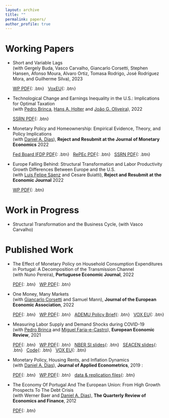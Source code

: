 ```yaml
---
layout: archive
title: ""
permalink: papers/
author_profile: true
---
```


# Working Papers

- Short and Variable Lags <br/>
(with Gergely Buda, Vasco Carvalho, Giancarlo Corsetti, Stephen Hansen, Afonso Moura, Alvaro Ortiz, Tomasa Rodrigo, José Rodríguez Mora, and Guilherme Silva), 2023

  [WP PDF](https://www.janeway.econ.cam.ac.uk/working-paper-pdfs/jiwp2308.pdf){: .btn} &nbsp; [VoxEU](https://cepr.org/voxeu/columns/monetary-policy-also-has-short-run-effects){: .btn}

- Technological Change and Earnings Inequality in the U.S.: Implications for Optimal Taxation <br/>
(with <a href="https://pedrobrinca.pt/" target="_blank">Pedro Brinca</a>, <a href="https://sites.google.com/site/hansaholter/" target="_blank">Hans A. Holter</a> and <a href="https://www.joaogoliveira.com/" target="_blank">João G. Oliveira</a>), 2022

  [SSRN PDF](https://papers.ssrn.com/sol3/papers.cfm?abstract_id=4128417){: .btn}

- Monetary Policy and Homeownership: Empirical Evidence, Theory, and Policy Implications <br/>
(with <a href="http://dabdias.weebly.com" target="_blank">Daniel A. Dias</a>), **Reject and Resubmit at the Journal of Monetary Economics** 2022

  [Fed Board IFDP PDF](https://www.federalreserve.gov/econres/ifdp/files/ifdp1344.pdf){: .btn}  &nbsp; [RePEc PDF](https://mpra.ub.uni-muenchen.de/112990/8/MP_Homeownership.pdf){: .btn} &nbsp; [SSRN PDF](https://papers.ssrn.com/sol3/papers.cfm?abstract_id=4051926){: .btn}

- Europe Falling Behind: Structural Transformation and Labor Productivity Growth Differences Between Europe and the U.S. <br/>
(with <a href="https://sites.google.com/site/luisfelipesaenz/" target="_blank">Luis Felipe Sáenz</a> and Cesare Buiatti), **Reject and Resubmit at the Economic Journal** 2022

  [WP PDF](/files/BDS_manuscript.pdf){: .btn}


# Work in Progress

- Structural Transformation and the Business Cycle, (with Vasco Carvalho)

# Published Work

- The Effect of Monetary Policy on Household Consumption Expenditures in Portugal: A Decomposition of the Transmission Channel <br/>
(with Nuno Pereira), **Portuguese Economic Journal**, 2022
  
  [PDF](https://link.springer.com/article/10.1007/s10258-022-00214-1){: .btn} &nbsp; [WP PDF](/files/Portuguese_households_channels_of_monetary_policy.pdf){: .btn}

- One Money, Many Markets <br/>
(wit﻿h﻿ <a href="https://sites.google.com/site/giancarlocorsetti/" target="_blank">Giancarlo Corsetti</a> and Samuel Mann), **Journal of the European Economic Association**, 2022

  [PDF](https://academic.oup.com/jeea/article-abstract/20/1/513/6308374?redirectedFrom=fulltext){: .btn} &nbsp; [WP PDF](/files/OneMoney_ManyMarkets.pdf){: .btn} &nbsp; [ADEMU Policy Brief](https://ademu-project.eu/policy-brief-one-money-many-markets/){: .btn} &nbsp;  [VOX EU](https://voxeu.org/article/heterogeneous-transmission-ecb-policies){: .btn}

- Measuring Labor Supply and Demand Shocks during COVID-19 <br/>
(wit﻿h﻿ <a href="https://pedrobrinca.pt/" target="_blank">Pedro Brinca</a> and <a href="http://fariaecastro.net/" target="_blank">Miguel Faria-e-Castro</a>), **European Economic Review**, 2021

  [PDF](https://www.sciencedirect.com/science/article/pii/S0014292121002130){: .btn} &nbsp; [WP PDF](https://s3.amazonaws.com/real.stlouisfed.org/wp/2020/2020-011.pdf){: .btn} &nbsp; [NBER SI slides](/files/Slides_15min.pdf){: .btn} &nbsp; [SEACEN slides](/files/seacen_slides.pdf){: .btn} &nbsp; [Code](https://github.com/jbduarte/labor_supply_demand_covid19){: .btn} &nbsp;  [VOX EU](https://voxeu.org/article/decomposing-demand-and-supply-shocks-during-covid-19){: .btn}

- Monetary Policy, Housing Rents, and Inflation Dynamics <br/>
(with <a href="http://dabdias.weebly.com" target="_blank">Daniel A. Dias</a>), **Journal of Applied Econometrics**, 2019 : ﻿

  [PDF](https://onlinelibrary.wiley.com/doi/abs/10.1002/jae.2679){: .btn} &nbsp; [WP PDF](/files/mp_rents_JAE.pdf){: .btn} &nbsp; [data & replication files](/files/dias-duarte_JAE.zip){: .btn}

- The Economy Of Portugal And The European Union: From High Growth Prospects To The Debt Crisis <br/>
(with Werner Baer and <a href="http://dabdias.weebly.com" target="_blank">Daniel A. Dias</a>), **The Quarterly Review of Economics and Finance**, 2012 

  [PDF](http://www.sciencedirect.com/science/article/pii/S1062976912000452){: .btn} 
